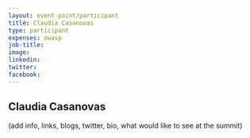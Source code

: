 ```yaml
---
layout: event-point/participant
title: Claudia Casanovas
type: participant
expenses: owasp
job-title:
image: 
linkedin:
twitter:
facebook:
---
```


## Claudia Casanovas

(add info, links, blogs, twitter, bio, what would like to see at the summit)